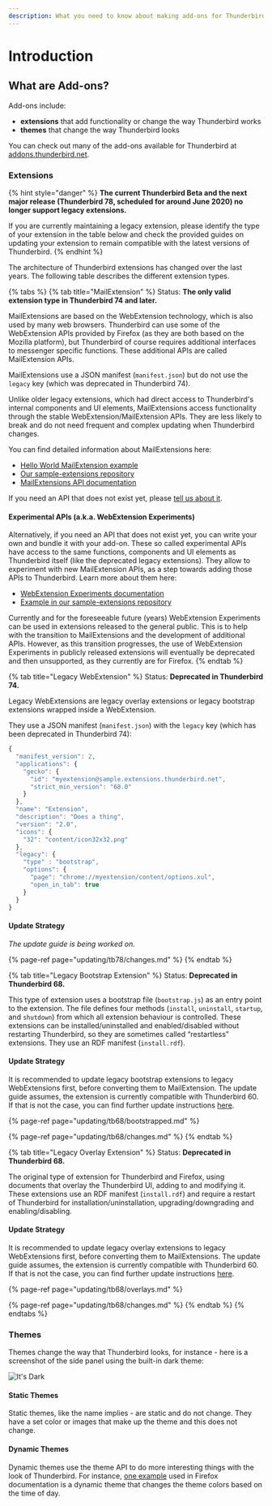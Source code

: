 ```yaml
---
description: What you need to know about making add-ons for Thunderbird.
---
```


# Introduction

## What are Add-ons?

Add-ons include:

* **extensions** that add functionality or change the way Thunderbird works
* **themes** that change the way Thunderbird looks

You can check out many of the add-ons available for Thunderbird at [addons.thunderbird.net](https://addons.thunderbird.net).

### Extensions

{% hint style="danger" %}
**The current Thunderbird Beta and the next major release \(Thunderbird 78, scheduled for around June 2020\) no longer support legacy extensions.**

If you are currently maintaining a legacy extension, please identify the type of your extension in the table below and check the provided guides on updating your extension to remain compatible with the latest versions of Thunderbird.
{% endhint %}

The architecture of Thunderbird extensions has changed over the last years. The following table describes the different extension types.

{% tabs %}
{% tab title="MailExtension" %}
Status: **The only valid extension type in Thunderbird 74 and later.**

MailExtensions are based on the WebExtension technology, which is also used by many web browsers. Thunderbird can use some of the WebExtension APIs provided by Firefox \(as they are both based on the Mozilla platform\), but Thunderbird of course requires additional interfaces to messenger specific functions. These additional APIs are called MailExtension APIs.

MailExtensions use a JSON manifest \(`manifest.json`\) but do not use the `legacy` key \(which was deprecated in Thunderbird 74\).

Unlike older legacy extensions, which had direct access to Thunderbird's internal components and UI elements, MailExtensions access functionality through the stable WebExtension/MailExtension APIs. They are less likely to break and do not need frequent and complex updating when Thunderbird changes.

You can find detailed information about MailExtensions here:

* [Hello World MailExtension example](https://developer.thunderbird.net/add-ons/examples/hello-world-add-on)
* [Our sample-extensions repository](https://github.com/thundernest/sample-extensions/tree/master/experiment)
* [MailExtensions API documentation](https://thunderbird-webextensions.readthedocs.io/)

If you need an API that does not exist yet, please [tell us about it](https://bugzilla.mozilla.org/enter_bug.cgi?product=Thunderbird&component=Add-Ons%3A+Extensions+API).

#### Experimental APIs \(a.k.a. WebExtension Experiments\)

Alternatively, if you need an API that does not exist yet, you can write your own and bundle it with your add-on. These so called experimental APIs have access to the same functions, components and UI elements as Thunderbird itself \(like the deprecated legacy extensions\). They allow to experiment with new MailExtension APIs, as a step towards adding those APIs to Thunderbird. Learn more about them here:

* [WebExtension Experiments documentation](https://thunderbird-webextensions.readthedocs.io/en/68/how-to/experiments.html)
* [Example in our sample-extensions repository](https://github.com/thundernest/sample-extensions/tree/master/experiment)

Currently and for the foreseeable future \(years\) WebExtension Experiments can be used in extensions released to the general public. This is to help with the transition to MailExtensions and the development of additional APIs. However, as this transition progresses, the use of WebExtension Experiments in publicly released extensions will eventually be deprecated and then unsupported, as they currently are for Firefox.
{% endtab %}

{% tab title="Legacy WebExtension" %}
Status: **Deprecated in Thunderbird 74.**

Legacy WebExtensions are legacy overlay extensions or legacy bootstrap extensions wrapped inside a WebExtension.

They use a JSON manifest \(`manifest.json`\) with the `legacy` key \(which has been deprecated in Thunderbird 74\):

```javascript
{
  "manifest_version": 2,
  "applications": {
    "gecko": {
      "id": "myextension@sample.extensions.thunderbird.net",
      "strict_min_version": "68.0"
    }
  },
  "name": "Extension",
  "description": "Does a thing",
  "version": "2.0",
  "icons": {
    "32": "content/icon32x32.png"
  },
  "legacy": {
    "type" : "bootstrap",
    "options": {
      "page": "chrome://myextension/content/options.xul",
      "open_in_tab": true
    }
  }
}
```

#### Update Strategy

_The update guide is being worked on._

{% page-ref page="updating/tb78/changes.md" %}
{% endtab %}

{% tab title="Legacy Bootstrap Extension" %}
Status: **Deprecated in Thunderbird 68.**

This type of extension uses a bootstrap file \(`bootstrap.js`\) as an entry point to the extension. The file defines four methods \(`install`, `uninstall`, `startup`, and `shutdown`\) from which all extension behaviour is controlled. These extensions can be installed/uninstalled and enabled/disabled without restarting Thunderbird, so they are sometimes called “restartless” extensions. They use an RDF manifest \(`install.rdf`\).

#### Update Strategy

It is recommended to update legacy bootstrap extensions to legacy WebExtensions first, before converting them to MailExtension. The update guide assumes, the extension is currently compatible with Thunderbird 60. If that is not the case, you can find further update instructions [here](https://wiki.mozilla.org/Thunderbird/Add-ons_Guide_57).

{% page-ref page="updating/tb68/bootstrapped.md" %}

{% page-ref page="updating/tb68/changes.md" %}
{% endtab %}

{% tab title="Legacy Overlay Extension" %}
Status: **Deprecated in Thunderbird 68.**

The original type of extension for Thunderbird and Firefox, using documents that overlay the Thunderbird UI, adding to and modifying it. These extensions use an RDF manifest \(`install.rdf`\) and require a restart of Thunderbird for installation/uninstallation, upgrading/downgrading and enabling/disabling.

#### Update Strategy

It is recommended to update legacy overlay extensions to legacy WebExtensions first, before converting them to MailExtensions. The update guide assumes, the extension is currently compatible with Thunderbird 60. If that is not the case, you can find further update instructions [here](https://wiki.mozilla.org/Thunderbird/Add-ons_Guide_57).

{% page-ref page="updating/tb68/overlays.md" %}

{% page-ref page="updating/tb68/changes.md" %}
{% endtab %}
{% endtabs %}

### Themes

Themes change the way that Thunderbird looks, for instance - here is a screenshot of the side panel using the built-in dark theme:

![It&apos;s Dark](../.gitbook/assets/screenshot-from-2019-03-23-13-47-57.png)

#### Static Themes

Static themes, like the name implies - are static and do not change. They have a set color or images that make up the theme and this does not change.

#### Dynamic Themes

Dynamic themes use the theme API to do more interesting things with the look of Thunderbird. For instance, [one example](https://developer.mozilla.org/en-US/docs/Mozilla/Add-ons/Themes/Theme_concepts#Dynamic_themes) used in Firefox documentation is a dynamic theme that changes the theme colors based on the time of day.

